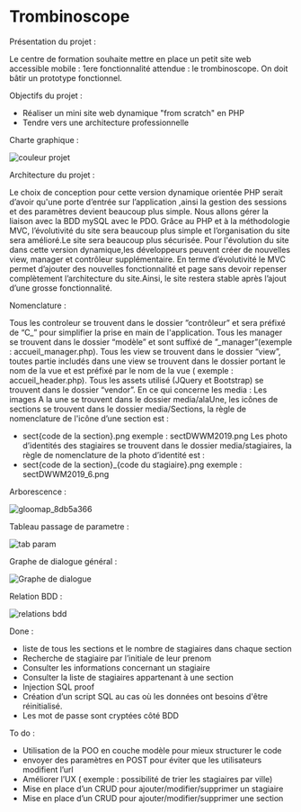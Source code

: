# Trombinoscope

Présentation du projet :

Le centre de formation souhaite mettre en place un petit site web accessible mobile :
1ere fonctionnalité attendue : le trombinoscope.
On doit bâtir un prototype fonctionnel.



Objectifs du projet :

- Réaliser un mini site web dynamique "from scratch" en PHP
- Tendre vers une architecture professionnelle

Charte graphique : 

![couleur projet](https://user-images.githubusercontent.com/69463293/118407162-7d613300-b690-11eb-8634-1320f0cb63e1.PNG)

Architecture du projet :

Le choix de conception pour cette version dynamique orientée PHP serait d’avoir qu'une porte d’entrée sur
l’application ,ainsi la gestion des sessions et des paramètres devient beaucoup plus simple. Nous allons gérer la
liaison avec la BDD mySQL avec le PDO.
Grâce au PHP et à la méthodologie MVC, l’évolutivité du site sera beaucoup plus simple et l’organisation du site
sera amélioré.Le site sera beaucoup plus sécurisée.
Pour l'évolution du site dans cette version dynamique,les développeurs peuvent créer de nouvelles view,
manager et contrôleur supplémentaire. En terme d’évolutivité le MVC permet d’ajouter des nouvelles
fonctionnalité et page sans devoir repenser complètement l’architecture du site.Ainsi, le site restera stable après
l’ajout d’une grosse fonctionnalité.

Nomenclature :

Tous les controleur se trouvent dans le dossier ”contrôleur” et sera préfixé de “C_” pour simplifier la prise en
main de l'application.
Tous les manager se trouvent dans le dossier “modèle” et sont suffixé de ”_manager”(exemple :
accueil_manager.php).
Tous les view se trouvent dans le dossier “view”, toutes partie includés dans une view se trouvent dans le dossier
portant le nom de la vue et est préfixé par le nom de la vue ( exemple : accueil_header.php).
Tous les assets utilisé (JQuery et Bootstrap) se trouvent dans le dossier “vendor”.
En ce qui concerne les media :
Les images A la une se trouvent dans le dossier media/alaUne, les icônes de sections se trouvent dans le dossier
media/Sections, la règle de nomenclature de l'icône d’une section est :
- sect{code de la section}.png
exemple : sectDWWM2019.png
Les photo d’identités des stagiaires se trouvent dans le dossier media/stagiaires, la règle de nomenclature de la
photo d’identité est :
- sect{code de la section}_{code du stagiaire}.png
exemple : sectDWWM2019_6.png

Arborescence :

![gloomap_8db5a366](https://user-images.githubusercontent.com/69463293/118407190-98cc3e00-b690-11eb-8564-3a5c4cfd0eb5.png)


Tableau passage de parametre :

![tab param](https://user-images.githubusercontent.com/69463293/118407192-9c5fc500-b690-11eb-9e5c-3db4e5d986dd.PNG)


Graphe de dialogue général :

![Graphe de dialogue](https://user-images.githubusercontent.com/69463293/118407197-9f5ab580-b690-11eb-8476-b99cea7777b8.jpg)

Relation BDD :

![relations bdd](https://user-images.githubusercontent.com/69463293/118407201-a386d300-b690-11eb-8f02-6b6fbb8d3f17.PNG)

Done :

- liste de tous les sections et le nombre de stagiaires dans chaque section
- Recherche de stagiaire par l’initiale de leur prenom
- Consulter les informations concernant un stagiaire
- Consulter la liste de stagiaires appartenant à une section
- Injection SQL proof
- Création d’un script SQL au cas où les données ont besoins d'être réinitialisé.
- Les mot de passe sont cryptées côté BDD

To do :

- Utilisation de la POO en couche modèle pour mieux structurer le code
- envoyer des paramètres en POST pour éviter que les utilisateurs modifient l’url
- Améliorer l’UX ( exemple : possibilité de trier les stagiaires par ville)
- Mise en place d’un CRUD pour ajouter/modifier/supprimer un stagiaire
- Mise en place d’un CRUD pour ajouter/modifier/supprimer une section






